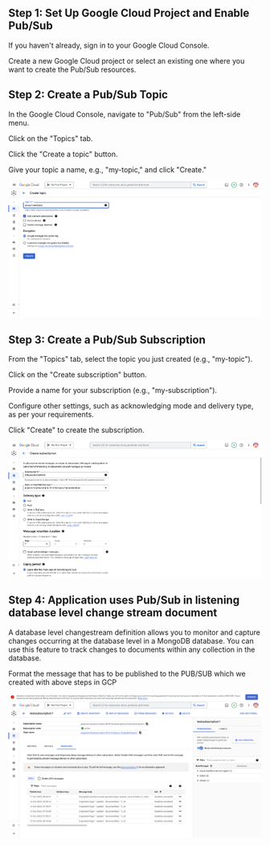 
## Step 1: Set Up Google Cloud Project and Enable Pub/Sub
  If you haven't already, sign in to your Google Cloud Console.
  
  Create a new Google Cloud project or select an existing one where you want to create the Pub/Sub resources.
## Step 2: Create a Pub/Sub Topic
  In the Google Cloud Console, navigate to "Pub/Sub" from the left-side menu.
  
  Click on the "Topics" tab.
  
  Click the "Create a topic" button.
  
  Give your topic a name, e.g., "my-topic," and 
  click "Create."

  ![Alt text](image.png)

## Step 3: Create a Pub/Sub Subscription
  From the "Topics" tab, select the topic you just created (e.g., "my-topic").
  
  Click on the "Create subscription" button.
  
  Provide a name for your subscription (e.g., "my-subscription").
  
  Configure other settings, such as acknowledging mode and delivery type, as per your requirements.
  
  Click "Create" to create the subscription.

  ![Alt text](image-1.png)

## Step 4: Application uses Pub/Sub in listening database level change stream document
  A database level changestream definition allows you to monitor and capture changes occurring at the database level in a MongoDB database. You can use this feature to track changes to documents within any collection in the database.

  Format the message that has to be published to the PUB/SUB which we created with above steps in GCP

  ![Alt text](<Screenshot 2023-10-17 at 21.19.39.png>)
